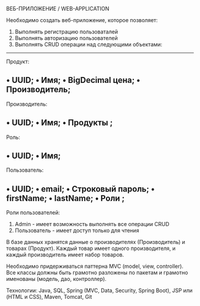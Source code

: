 ВЕБ-ПРИЛОЖЕНИЕ / WEB-APPLICATION

Необходимо создать веб-приложение, которое позволяет:
1. Выполнять регистрацию пользоваталей
2. Выполнять авторизацию пользователей
3. Выполнять CRUD операции над следующими объектами:
----------------------
Продукт:

•	UUID;
•	Имя;
•	BigDecimal цена;
•	Производитель;
----------------------
Производитель:

•	UUID;
•	Имя;
•	Продукты <Product>;
----------------------
Роль:

•	UUID;
•	Имя;
----------------------
Пользователь:

•	UUID;
•	email;
•	Строковый пароль;
•	firstName;
•	lastName;
•	Роли <Role>;
----------------------
Роли пользователей:
1. Admin - имеет возможность выполнять все операции CRUD
2. Пользователь - имеет доступ только для чтения

В базе данных хранятся данные о производителях (Производитель) и товарах (Продукт).
Каждый товар имеет одного производителя, и каждый производитель имеет набор товаров.

Необходимо придерживаться паттерна MVC (model, view, controller).
Все классы должны быть грамотно разложены по пакетам и грамотно именованы (модель, дао, контроллер).

Технологии:
Java, SQL, Spring (MVC, Data, Security, Spring Boot), JSP или (HTML и CSS), Maven, Tomcat, Git
